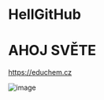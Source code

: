 # HellGitHub

# AHOJ SVĚTE

https://educhem.cz

![image](https://user-images.githubusercontent.com/123412539/223079876-6bb6cdd6-8439-4871-a4c8-282733655271.png)

